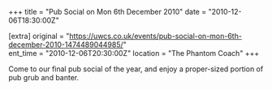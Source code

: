 +++
title = "Pub Social on Mon 6th December 2010"
date = "2010-12-06T18:30:00Z"

[extra]
original = "https://uwcs.co.uk/events/pub-social-on-mon-6th-december-2010-1474489044985/"    
ent_time = "2010-12-06T20:30:00Z"
location = "The Phantom Coach"
+++

Come to our final pub social of the year, and enjoy a proper-sized portion of pub grub and banter.

